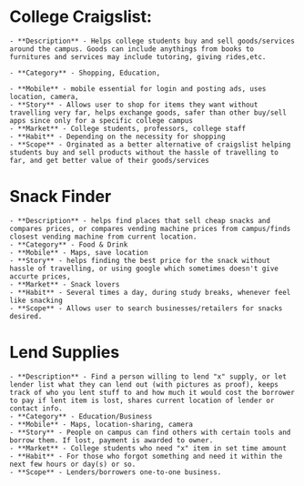 # College Craigslist:
    - **Description** - Helps college students buy and sell goods/services around the campus. Goods can include anythings from books to furnitures and services may include tutoring, giving rides,etc.

    - **Category** - Shopping, Education,
    
    - **Mobile** - mobile essential for login and posting ads, uses location, camera, 
    - **Story** - Allows user to shop for items they want without travelling very far, helps exchange goods, safer than other buy/sell apps since only for a specific college campus
    - **Market** - College students, professors, college staff
    - **Habit** - Depending on the necessity for shopping 
    - **Scope** - Orginated as a better alternative of craigslist helping students buy and sell products without the hassle of travelling to far, and get better value of their goods/services

# Snack Finder
    - **Description** - helps find places that sell cheap snacks and compares prices, or compares vending machine prices from campus/finds closest vending machine from current location.
    - **Category** - Food & Drink
    - **Mobile** - Maps, save location
    - **Story** - helps finding the best price for the snack without hassle of travelling, or using google which sometimes doesn't give accurte prices,
    - **Market** - Snack lovers
    - **Habit** - Several times a day, during study breaks, whenever feel like snacking
    - **Scope** - Allows user to search businesses/retailers for snacks desired.


# Lend Supplies
    - **Description** - Find a person willing to lend "x" supply, or let lender list what they can lend out (with pictures as proof), keeps track of who you lent stuff to and how much it would cost the borrower to pay if lent item is lost, shares current location of lender or contact info.
    - **Category** - Education/Business
    - **Mobile** - Maps, location-sharing, camera
    - **Story** - People on campus can find others with certain tools and borrow them. If lost, payment is awarded to owner.
    - **Market** - College students who need "x" item in set time amount
    - **Habit** - For those who forgot something and need it within the next few hours or day(s) or so.
    - **Scope** - Lenders/borrowers one-to-one business. 
